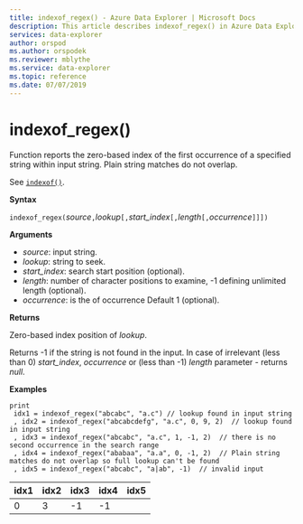 ```yaml
---
title: indexof_regex() - Azure Data Explorer | Microsoft Docs
description: This article describes indexof_regex() in Azure Data Explorer.
services: data-explorer
author: orspod
ms.author: orspodek
ms.reviewer: mblythe
ms.service: data-explorer
ms.topic: reference
ms.date: 07/07/2019
---
```

# indexof_regex()

Function reports the zero-based index of the first occurrence of a specified string within input string. Plain string matches do not overlap. 

See [`indexof()`](indexoffunction.md).

**Syntax**

`indexof_regex(`*source*`,`*lookup*`[,`*start_index*`[,`*length*`[,`*occurrence*`]]])`

**Arguments**

* *source*: input string.  
* *lookup*: string to seek.
* *start_index*: search start position (optional).
* *length*: number of character positions to examine, -1 defining unlimited length (optional).
* *occurrence*: is the of occurrence Default 1 (optional).

**Returns**

Zero-based index position of *lookup*.

Returns -1 if the string is not found in the input.
In case of irrelevant (less than 0) *start_index*, *occurrence* or (less than -1) *length* parameter - returns *null*.


**Examples**
```kusto
print
 idx1 = indexof_regex("abcabc", "a.c") // lookup found in input string
 , idx2 = indexof_regex("abcabcdefg", "a.c", 0, 9, 2)  // lookup found in input string
 , idx3 = indexof_regex("abcabc", "a.c", 1, -1, 2)  // there is no second occurrence in the search range
 , idx4 = indexof_regex("ababaa", "a.a", 0, -1, 2)  // Plain string matches do not overlap so full lookup can't be found
 , idx5 = indexof_regex("abcabc", "a|ab", -1)  // invalid input
```

|idx1|idx2|idx3|idx4|idx5
|----|----|----|----|----
|0   |3   |-1  |-1  |    
